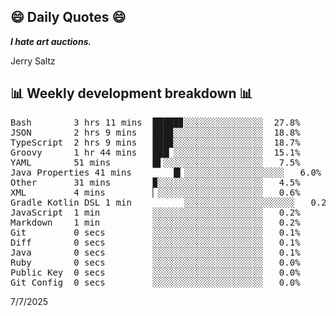 ## 😄 Daily Quotes 😄

_**I hate art auctions.**_

Jerry Saltz



## 📊 Weekly development breakdown 📊

<pre>Bash        3 hrs 11 mins  █████▊░░░░░░░░░░░░░░░  27.8%
JSON        2 hrs 9 mins   ███▉░░░░░░░░░░░░░░░░░  18.8%
TypeScript  2 hrs 9 mins   ███▉░░░░░░░░░░░░░░░░░  18.7%
Groovy      1 hr 44 mins   ███▏░░░░░░░░░░░░░░░░░  15.1%
YAML        51 mins        █▌░░░░░░░░░░░░░░░░░░░   7.5%
Java Properties 41 mins        █▎░░░░░░░░░░░░░░░░░░░   6.0%
Other       31 mins        ▉░░░░░░░░░░░░░░░░░░░░   4.5%
XML         4 mins         ▏░░░░░░░░░░░░░░░░░░░░   0.6%
Gradle Kotlin DSL 1 min          ░░░░░░░░░░░░░░░░░░░░░   0.2%
JavaScript  1 min          ░░░░░░░░░░░░░░░░░░░░░   0.2%
Markdown    1 min          ░░░░░░░░░░░░░░░░░░░░░   0.2%
Git         0 secs         ░░░░░░░░░░░░░░░░░░░░░   0.1%
Diff        0 secs         ░░░░░░░░░░░░░░░░░░░░░   0.1%
Java        0 secs         ░░░░░░░░░░░░░░░░░░░░░   0.1%
Ruby        0 secs         ░░░░░░░░░░░░░░░░░░░░░   0.0%
Public Key  0 secs         ░░░░░░░░░░░░░░░░░░░░░   0.0%
Git Config  0 secs         ░░░░░░░░░░░░░░░░░░░░░   0.0%</pre>

7/7/2025